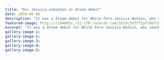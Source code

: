 ```yaml
---
title: "Our Jessica unbeaten in dream debut"
date: 2018-06-08
description: "It was a dream debut for White Fern Jessica Watkin, who smashed 77 not out in the Twenty20 win over Ireland in Dublin..."
featured-image: http://c1940652.r52.cf0.rackcdn.com/5b19c3dfff2a7c6bfc00222f/Jessica-Watkins-chron-8-june.jpg
excerpt: "It was a dream debut for White Fern Jessica Watkin, who smashed 77 not out in the Twenty20 win over Ireland in Dublin yesterday."
gallery-image-1: 
gallery-image-2: 
gallery-image-3: 
gallery-image-4: 
gallery-image-5: 
---
```

